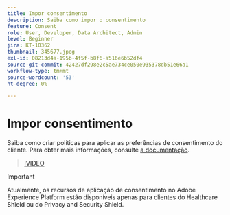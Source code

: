 ```yaml
---
title: Impor consentimento
description: Saiba como impor o consentimento
feature: Consent
role: User, Developer, Data Architect, Admin
level: Beginner
jira: KT-10362
thumbnail: 345677.jpeg
exl-id: 08213d4a-195b-4f5f-b8f6-a516e6b52df4
source-git-commit: 42427df298e2c5ae734ce050e935378db51e66a1
workflow-type: tm+mt
source-wordcount: '53'
ht-degree: 0%

---
```


# Impor consentimento

Saiba como criar políticas para aplicar as preferências de consentimento do cliente. Para obter mais informações, consulte [a documentação](https://experienceleague.adobe.com/docs/experience-platform/data-governance/enforcement/auto-enforcement.html).

>[!VIDEO](https://video.tv.adobe.com/v/345677?quality=12&learn=on)

>[!IMPORTANT]
>
> Atualmente, os recursos de aplicação de consentimento no Adobe Experience Platform estão disponíveis apenas para clientes do Healthcare Shield ou do Privacy and Security Shield.
